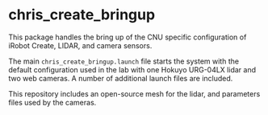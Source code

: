 chris_create_bringup
====================

This package handles the bring up of the CNU specific configuration of iRobot Create, LIDAR, and camera sensors.

The main `chris_create_bringup.launch` file starts the system with the default configuration used in the lab with one Hokuyo URG-04LX lidar and two web cameras.
A number of additional launch files are included.

This repository includes an open-source mesh for the lidar, and parameters files used by the cameras.  
